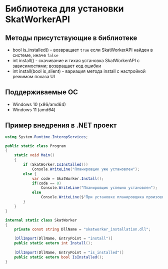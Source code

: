 # Библиотека для установки SkatWorkerAPI

## Методы присутствующие в библиотеке

- bool is_installed() - возвращает `true` если SkatWorkerAPI найден в системе, иначе `false`
- int install() - скачивание и тихая установка SkatWorkerAPI с зависимостями; возвращает код ошибки
- int install(bool is_slient) - вариация метода install с настройкой режимом показа UI

## Поддерживаемые ОС

- Windows 10 (x86/amd64)
- Windows 11 (amd64)

## Пример внедрения в .NET проект

```csharp
using System.Runtime.InteropServices;

public static class Program
{
    static void Main()
    {
        if (SkatWorker.IsInstalled())
            Console.WriteLine("Планировщик уже установлен");
        else {
            var code = SkatWorker.Install();
            if(code == 0)
                Console.WriteLine("Планировщик успешно установлен");
            else
                Console.WriteLine($"При установке планировщика произошла ошибка (Код: {code}).");
        }
    }  
}

internal static class SkatWorker
{
    private const string DllName = "skatworker_installation.dll";

    [DllImport(DllName, EntryPoint = "install")]
    public static extern int Install();
    
    [DllImport(DllName, EntryPoint = "is_installed")]
    public static extern bool IsInstalled();
}
```
